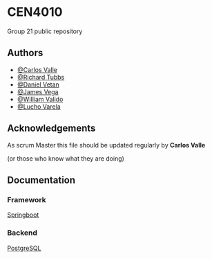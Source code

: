 
# CEN4010

Group 21 public repository



## Authors

- [@Carlos Valle](https://github.com/cvall91) 
- [@Richard Tubbs](https://github.com/Kedrik84) 
- [@Daniel Vetan](https://github.com/danielvetan) 
- [@James Vega](https://github.com/Jamesondawg) 
- [@William Valido](https://www.github.com/willysyztem)
- [@Lucho Varela](https://github.com/LucianoVarela)
## Acknowledgements

As scrum Master this file should be updated regularly by **Carlos Valle**

(or those who know what they are doing)

## Documentation

### Framework
[Springboot](https://spring.io/projects/spring-boot)
### Backend
[PostgreSQL](https://www.postgresql.org/download/)
